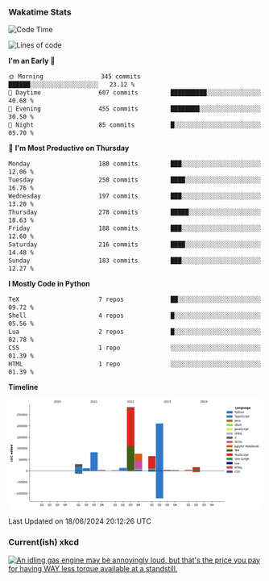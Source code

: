 ### Wakatime Stats
<!--START_SECTION:waka-->
![Code Time](http://img.shields.io/badge/Code%20Time-2%2C647%20hrs%2014%20mins-blue)

![Lines of code](https://img.shields.io/badge/From%20Hello%20World%20I%27ve%20Written-799.9%20thousand%20lines%20of%20code-blue)

**I'm an Early 🐤** 

```text
🌞 Morning                345 commits         ██████░░░░░░░░░░░░░░░░░░░   23.12 % 
🌆 Daytime                607 commits         ██████████░░░░░░░░░░░░░░░   40.68 % 
🌃 Evening                455 commits         ████████░░░░░░░░░░░░░░░░░   30.50 % 
🌙 Night                  85 commits          █░░░░░░░░░░░░░░░░░░░░░░░░   05.70 % 
```
📅 **I'm Most Productive on Thursday** 

```text
Monday                   180 commits         ███░░░░░░░░░░░░░░░░░░░░░░   12.06 % 
Tuesday                  250 commits         ████░░░░░░░░░░░░░░░░░░░░░   16.76 % 
Wednesday                197 commits         ███░░░░░░░░░░░░░░░░░░░░░░   13.20 % 
Thursday                 278 commits         █████░░░░░░░░░░░░░░░░░░░░   18.63 % 
Friday                   188 commits         ███░░░░░░░░░░░░░░░░░░░░░░   12.60 % 
Saturday                 216 commits         ████░░░░░░░░░░░░░░░░░░░░░   14.48 % 
Sunday                   183 commits         ███░░░░░░░░░░░░░░░░░░░░░░   12.27 % 
```


**I Mostly Code in Python** 

```text
TeX                      7 repos             ██░░░░░░░░░░░░░░░░░░░░░░░   09.72 % 
Shell                    4 repos             █░░░░░░░░░░░░░░░░░░░░░░░░   05.56 % 
Lua                      2 repos             █░░░░░░░░░░░░░░░░░░░░░░░░   02.78 % 
CSS                      1 repo              ░░░░░░░░░░░░░░░░░░░░░░░░░   01.39 % 
HTML                     1 repo              ░░░░░░░░░░░░░░░░░░░░░░░░░   01.39 % 
```



**Timeline**

![Lines of Code chart](https://raw.githubusercontent.com/joshuajeschek/joshuajeschek/main/assets/bar_graph.png)


 Last Updated on 18/06/2024 20:12:26 UTC
<!--END_SECTION:waka-->

### Current(ish) xkcd
<a id="xkcd-a" title="An idling gas engine may be annoyingly loud, but that's the price you pay for having WAY less torque available at a standstill." href="https://www.xkcd.com" target="_blank">
        <img align="center" id="xkcd-img" src="https://imgs.xkcd.com/comics/electric_vs_gas.png" alt="An idling gas engine may be annoyingly loud, but that's the price you pay for having WAY less torque available at a standstill." height=300 />
</a>
